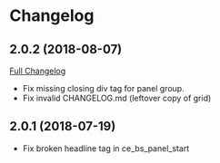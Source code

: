 
Changelog
=========

2.0.2 (2018-08-07)
------------------

[Full Changelog](https://github.com/contao-bootstrap/panel/compare/2.0.1...2.0.2)

 - Fix missing closing div tag for panel group.
 - Fix invalid CHANGELOG.md (leftover copy of grid)

2.0.1 (2018-07-19)
------------------

 - Fix broken headline tag in ce_bs_panel_start

